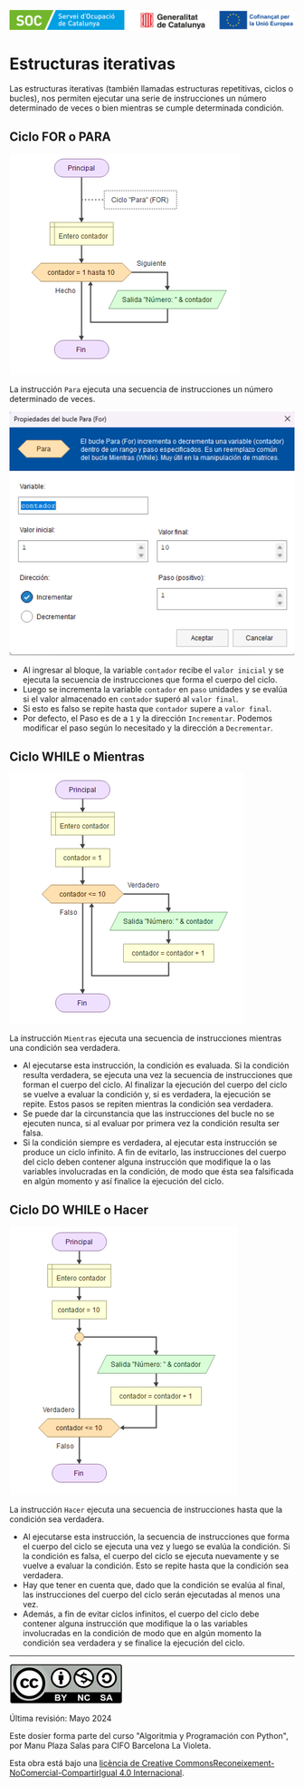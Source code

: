 ![1715584100611](image/03_estructuras_iterativas/1715584100611.png)

# Estructuras iterativas

Las estructuras iterativas (también llamadas estructuras repetitivas, ciclos o bucles), nos permiten ejecutar una serie de instrucciones un número determinado de veces o bien mientras se cumple determinada condición.

## Ciclo FOR o PARA

![1715584226551](image/03_estructuras_iterativas/1715584226551.png)

La instrucción `Para` ejecuta una secuencia de instrucciones un número determinado de veces.

![1715584348778](image/03_estructuras_iterativas/1715584348778.png)

* Al ingresar al bloque, la variable `contador` recibe el `valor inicial` y se ejecuta la secuencia de instrucciones que forma el cuerpo del ciclo.
* Luego se incrementa la variable `contador` en `paso` unidades y se evalúa si el valor almacenado en `contador` superó al `valor final`.
* Si esto es falso se repite hasta que `contador` supere a `valor final`.
* Por defecto, el Paso es de a `1` y la dirección `Incrementar`. Podemos modificar el paso según lo necesitado y la dirección a `Decrementar`.

## Ciclo WHILE o Mientras

![1715584527393](image/03_estructuras_iterativas/1715584527393.png)


La instrucción `Mientras` ejecuta una secuencia de instrucciones mientras una condición sea verdadera.

* Al ejecutarse esta instrucción, la condición es evaluada. Si la condición resulta verdadera, se ejecuta una vez la secuencia de instrucciones que forman el cuerpo del ciclo. Al finalizar la ejecución del cuerpo del ciclo se vuelve a evaluar la condición y, si es verdadera, la ejecución se repite. Estos pasos se repiten mientras la condición sea verdadera.
* Se puede dar la circunstancia que las instrucciones del bucle no se ejecuten nunca, si al evaluar por primera vez la condición resulta ser falsa.
* Si la condición siempre es verdadera, al ejecutar esta instrucción se produce un ciclo infinito. A fin de evitarlo, las instrucciones del cuerpo del ciclo deben contener alguna instrucción que modifique la o las variables involucradas en la condición, de modo que ésta sea falsificada en algún momento y así finalice la ejecución del ciclo.

## Ciclo DO WHILE o Hacer

![1715584650668](image/03_estructuras_iterativas/1715584650668.png)


La instrucción `Hacer` ejecuta una secuencia de instrucciones hasta que la condición sea verdadera.

* Al ejecutarse esta instrucción, la secuencia de instrucciones que forma el cuerpo del ciclo se ejecuta una vez y luego se evalúa la condición. Si la condición es falsa, el cuerpo del ciclo se ejecuta nuevamente y se vuelve a evaluar la condición. Esto se repite hasta que la condición sea verdadera.
* Hay que tener en cuenta que, dado que la condición se evalúa al final, las instrucciones del cuerpo del ciclo serán ejecutadas al menos una vez.
* Además, a fin de evitar ciclos infinitos, el cuerpo del ciclo debe contener alguna instrucción que modifique la o las variables involucradas en la condición de modo que en algún momento la condición sea verdadera y se finalice la ejecución del ciclo.

---

![1715584760387](image/03_estructuras_iterativas/1715584760387.png)


Última revisión: Mayo 2024

Este dosier forma parte del curso "Algoritmia y Programación con Python", por Manu Plaza Salas para  CIFO Barcelona La Violeta.

Esta obra está bajo una [licència](http://creativecommons.org/licenses/by-nc-sa/4.0/)[ de Creative ](http://creativecommons.org/licenses/by-nc-sa/4.0/)[Commons](http://creativecommons.org/licenses/by-nc-sa/4.0/)[Reconeixement-NoComercial-CompartirIgual](http://creativecommons.org/licenses/by-nc-sa/4.0/)[ 4.0 Internacional](http://creativecommons.org/licenses/by-nc-sa/4.0/).
